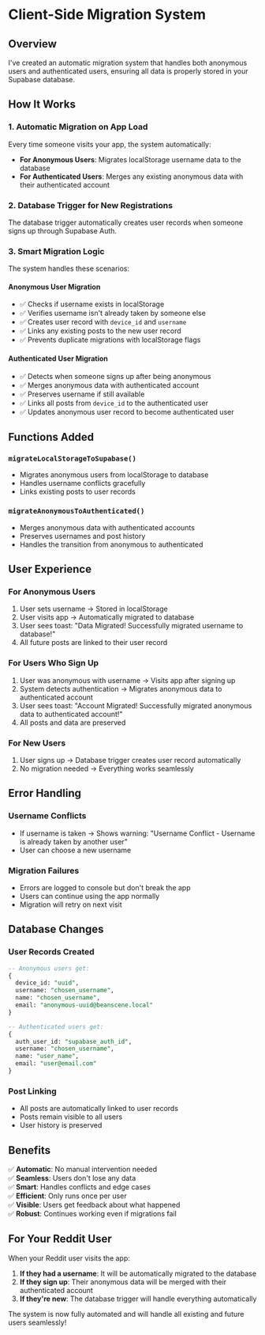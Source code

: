 # Client-Side Migration System

## Overview

I've created an automatic migration system that handles both anonymous users and authenticated users, ensuring all data is properly stored in your Supabase database.

## How It Works

### 1. **Automatic Migration on App Load**

Every time someone visits your app, the system automatically:

- **For Anonymous Users**: Migrates localStorage username data to the database
- **For Authenticated Users**: Merges any existing anonymous data with their authenticated account

### 2. **Database Trigger for New Registrations**

The database trigger automatically creates user records when someone signs up through Supabase Auth.

### 3. **Smart Migration Logic**

The system handles these scenarios:

#### Anonymous User Migration
- ✅ Checks if username exists in localStorage
- ✅ Verifies username isn't already taken by someone else
- ✅ Creates user record with `device_id` and `username`
- ✅ Links any existing posts to the new user record
- ✅ Prevents duplicate migrations with localStorage flags

#### Authenticated User Migration
- ✅ Detects when someone signs up after being anonymous
- ✅ Merges anonymous data with authenticated account
- ✅ Preserves username if still available
- ✅ Links all posts from `device_id` to the authenticated user
- ✅ Updates anonymous user record to become authenticated user

## Functions Added

### `migrateLocalStorageToSupabase()`
- Migrates anonymous users from localStorage to database
- Handles username conflicts gracefully
- Links existing posts to user records

### `migrateAnonymousToAuthenticated()`
- Merges anonymous data with authenticated accounts
- Preserves usernames and post history
- Handles the transition from anonymous to authenticated

## User Experience

### For Anonymous Users
1. User sets username → Stored in localStorage
2. User visits app → Automatically migrated to database
3. User sees toast: "Data Migrated! Successfully migrated username to database!"
4. All future posts are linked to their user record

### For Users Who Sign Up
1. User was anonymous with username → Visits app after signing up
2. System detects authentication → Migrates anonymous data to authenticated account
3. User sees toast: "Account Migrated! Successfully migrated anonymous data to authenticated account!"
4. All posts and data are preserved

### For New Users
1. User signs up → Database trigger creates user record automatically
2. No migration needed → Everything works seamlessly

## Error Handling

### Username Conflicts
- If username is taken → Shows warning: "Username Conflict - Username is already taken by another user"
- User can choose a new username

### Migration Failures
- Errors are logged to console but don't break the app
- Users can continue using the app normally
- Migration will retry on next visit

## Database Changes

### User Records Created
```sql
-- Anonymous users get:
{
  device_id: "uuid",
  username: "chosen_username", 
  name: "chosen_username",
  email: "anonymous-uuid@beanscene.local"
}

-- Authenticated users get:
{
  auth_user_id: "supabase_auth_id",
  username: "chosen_username",
  name: "user_name", 
  email: "user@email.com"
}
```

### Post Linking
- All posts are automatically linked to user records
- Posts remain visible to all users
- User history is preserved

## Benefits

✅ **Automatic**: No manual intervention needed  
✅ **Seamless**: Users don't lose any data  
✅ **Smart**: Handles conflicts and edge cases  
✅ **Efficient**: Only runs once per user  
✅ **Visible**: Users get feedback about what happened  
✅ **Robust**: Continues working even if migrations fail  

## For Your Reddit User

When your Reddit user visits the app:

1. **If they had a username**: It will be automatically migrated to the database
2. **If they sign up**: Their anonymous data will be merged with their authenticated account
3. **If they're new**: The database trigger will handle everything automatically

The system is now fully automated and will handle all existing and future users seamlessly!
